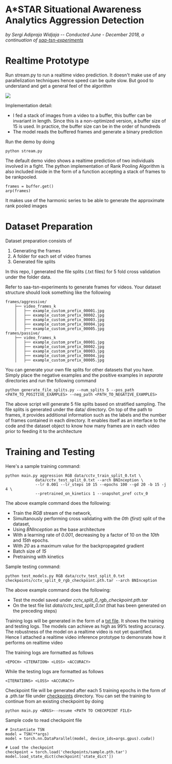 # A*STAR Situational Awareness Analytics Aggression Detection
_by Sergi Adipraja Widjaja -- Conducted June - December 2018, a continuation of [saa-tsn-experiments](https://github.com/adiser/saa-tsn-experiments)_

# Realtime Prototype
Run stream.py to run a realtime video prediction. It doesn't make use of any parallelization techniques hence speed can be quite slow. But good to understand and get a general feel of the algorithm 

![](aggressive.gif)

Implementation detail:
* I fed a stack of images from a video to a buffer, this buffer can be invariant in length. Since this is a non-optimized version, a buffer size of 15 is used. In practice, the buffer size can be in the order of hundreds
* The model reads the buffered frames and generate a binary prediction

Run the demo by doing

```
python stream.py 
```

The default demo video shows a realtime prediction of two individuals involved in a fight. The python implementation of Rank Pooling Algorithm is also included inside in the form of a function accepting a stack of frames to be rankpooled.
```
frames = buffer.get()
arp(frames)
```
It makes use of the harmonic series to be able to generate the approximate rank pooled images



# Dataset Preparation

Dataset preparation consists of
1. Generating the frames
2. A folder for each set of video frames
3. Generated file splits

In this repo, I generated the file splits (.txt files) for 5 fold cross validation under the folder data. 

Refer to saa-tsn-experiments to generate frames for videos. Your dataset structure should look something like the following

```
frames/aggressive/
    ├── video_frames_k
    │   ├── example_custom_prefix_00001.jpg
    │   ├── example_custom_prefix_00002.jpg
    │   ├── example_custom_prefix_00003.jpg
    │   ├── example_custom_prefix_00004.jpg
    │   ├── example_custom_prefix_00005.jpg
frames/passive/
    ├── video_frames_k
    │   ├── example_custom_prefix_00001.jpg
    │   ├── example_custom_prefix_00002.jpg
    │   ├── example_custom_prefix_00003.jpg
    │   ├── example_custom_prefix_00004.jpg
    │   ├── example_custom_prefix_00005.jpg
```

You can generate your own file splits for other datasets that you have. Simply place the negative examples and the positive examples in *separate* directories and run the following command
```
python generate_file_splits.py --num_splits 5 --pos_path <PATH_TO_POSITIVE_EXAMPLES> --neg_path <PATH_TO_NEGATIVE_EXAMPLES>
```
The above script will generate 5 file splits based on stratified sampling. The file splits is generated under the data/ directory. On top of the path to frames, it provides additional information such as the labels and the number of frames contained in each directory. It enables itself as an interface to the code and the dataset object to know how many frames are in each video prior to feeding it to the architecture

# Training and Testing
Here's a sample training command:

```
python main.py aggression RGB data/cctv_train_split_0.txt \
             data/cctv_test_split_0.txt --arch BNInception \
             --lr 0.001 --lr_steps 10 15 --epochs 100 --gd 20 -b 15 -j 4 \
             --pretrained_on_kinetics 1 --snapshot_pref cctv_0 
```
The above example command does the following:
- Train the *RGB* stream of the network,
- Simultanously performing cross validating with the *0th (first)* split of the dataset, 
- Using *BNInception* as the base architecture
- With a learning rate of *0.001*, decreasing by a factor of 10 on the *10th* and *15th* epochs.
- With *20* as a maximum value for the backpropagated gradient
- Batch size of *15*
- Pretraining with kinetics 

Sample testing command:
```
python test_models.py RGB data/cctv_test_split_0.txt checkpoints/cctv_split_0_rgb_checkpoint.pth.tar --arch BNInception
```

The above example command does the following:
- Test the model saved under *cctv_split_0_rgb_checkpoint.pth.tar*
- On the test file list *data/cctv_test_split_0.txt* (that has been generated on the preceding steps)

Training logs will be generated in the form of a [txt file](./logs/). It shows the training and testing logs. The models can achieve as high as 99% testing accuracy. The robustness of the model on a realtime video is not yet quantified. Hence I attached a realtime video inference prototype to demonsrate how it performs on realtime video

The training logs are formatted as follows
```
<EPOCH> <ITERATION> <LOSS> <ACCURACY>
```

While the testing logs are formatted as follows

```
<ITERATIONS> <LOSS> <ACCURACY>
```

Checkpoint file will be generated after each 5 training epochs in the form of a .pth.tar file under [checkpoints](checkpoints/) directory. You can set the training to continue from an existing checkpoint by doing 
```
python main.py <ARGS>--resume <PATH TO CHECKPOINT FILE>
```

Sample code to read checkpoint file
```
# Instantiate TSN 
model = TSN(**args)
model = torch.nn.DataParallel(model, device_ids=args.gpus).cuda()

# Load the checkpoint
checkpoint = torch.load('checkpoints/sample.pth.tar')
model.load_state_dict(checkpoint['state_dict'])
```
 